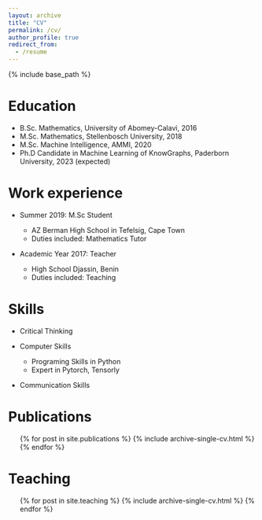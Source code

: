 ```yaml
---
layout: archive
title: "CV"
permalink: /cv/
author_profile: true
redirect_from:
  - /resume
---
```


{% include base_path %}

Education
======
* B.Sc. Mathematics, University of Abomey-Calavi, 2016
* M.Sc. Mathematics, Stellenbosch University, 2018
* M.Sc. Machine Intelligence, AMMI, 2020
* Ph.D Candidate in Machine Learning of KnowGraphs, Paderborn University, 2023 (expected)

Work experience
======
* Summer 2019: M.Sc Student
  * AZ Berman High School in Tefelsig, Cape Town
  * Duties included: Mathematics Tutor

* Academic Year 2017: Teacher
  * High School Djassin, Benin
  * Duties included: Teaching 
  
Skills
======
* Critical Thinking
* Computer Skills
  * Programing Skills in Python
  * Expert in Pytorch, Tensorly
  
* Communication Skills

Publications
======
  <ul>{% for post in site.publications %}
    {% include archive-single-cv.html %}
  {% endfor %}</ul>
  
Teaching
======
  <ul>{% for post in site.teaching %}
    {% include archive-single-cv.html %}
  {% endfor %}</ul>
